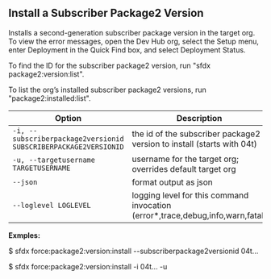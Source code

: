 ## Install a Subscriber Package2 Version

Installs a second-generation subscriber package version in the target org. To view the error messages, open the Dev Hub org, select the Setup menu, enter Deployment in the Quick Find box, and select Deployment Status.

To find the ID for the subscriber package2 version, run "sfdx package2:version:list".

To list the org’s installed subscriber package2 versions, run "package2:installed:list".



Option | Description
--- | --- 
```-i, --subscriberpackage2versionid SUBSCRIBERPACKAGE2VERSIONID``` | the id of the subscriber package2 version to install (starts with 04t)
```-u, --targetusername TARGETUSERNAME``` | username for the target org; overrides default target org
```--json``` | format output as json
```--loglevel LOGLEVEL``` | logging level for this command invocation (error*,trace,debug,info,warn,fatal)


__Exmples:__ 

$ sfdx force:package2:version:install --subscriberpackage2versionid 04t...

$ sfdx force:package2:version:install -i 04t... -u <username of target org>


